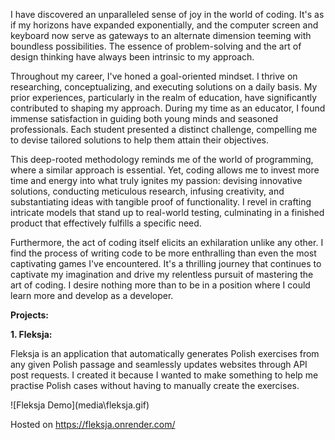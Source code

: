 <p>I have discovered an unparalleled sense of joy in the world of coding. It's as if my horizons have expanded exponentially, and the computer screen and keyboard now serve as gateways to an alternate dimension teeming with boundless possibilities. The essence of problem-solving and the art of design thinking have always been intrinsic to my approach.</p> <p>Throughout my career, I've honed a goal-oriented mindset. I thrive on researching, conceptualizing, and executing solutions on a daily basis. My prior experiences, particularly in the realm of education, have significantly contributed to shaping my approach. During my time as an educator, I found immense satisfaction in guiding both young minds and seasoned professionals. Each student presented a distinct challenge, compelling me to devise tailored solutions to help them attain their objectives.</p> <p>This deep-rooted methodology reminds me of the world of programming, where a similar approach is essential. Yet, coding allows me to invest more time and energy into what truly ignites my passion: devising innovative solutions, conducting meticulous research, infusing creativity, and substantiating ideas with tangible proof of functionality. I revel in crafting intricate models that stand up to real-world testing, culminating in a finished product that effectively fulfills a specific need.</p> <p>Furthermore, the act of coding itself elicits an exhilaration unlike any other. I find the process of writing code to be more enthralling than even the most captivating games I've encountered. It's a thrilling journey that continues to captivate my imagination and drive my relentless pursuit of mastering the art of coding. I desire nothing more than to be in a position where I could learn more and develop as a developer.</p>

<p><strong>Projects:</strong></p>
<p><strong>1. Fleksja:</strong>
<p>Fleksja is an application that automatically generates Polish exercises from any given Polish passage and seamlessly updates websites through API post requests. I created it because I wanted to make something to help me practise Polish cases without having to manually create the exercises.</p>
![Fleksja Demo](media\fleksja.gif)

Hosted on <a href="https://fleksja.onrender.com/"> https://fleksja.onrender.com/ </a>
  
